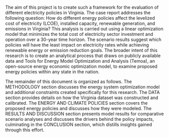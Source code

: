 The aim of this project is to create such a framework for the evaluation of different electricity policies in Virginia. The case report addresses the following question: How do different energy policies affect the levelized cost of electricity (LCOE), installed capacity, renewable generation, and emissions in Virginia? This analysis is carried out using a linear optimization model that minimizes the total cost of electricity sector investment and operation over a 30-year time horizon. The scenario results suggest which policies will have the least impact on electricity rates while achieving renewable energy or emission reduction goals. The broader intent of this research is to create an analytical process that draws on publicly available data and Tools for Energy Model Optimization and Analysis (Temoa), an open-source energy economic optimization model, to examine proposed energy policies within any state in the nation.
					
The remainder of this document is organized as follows. The METHODOLOGY section discusses the energy system optimization model and additional constraints created specifically for this research. The DATA section provides details on how the Virginia dataset was constructed and calibrated. The ENERGY AND CLIMATE POLICIES section covers the proposed energy policies and discusses how they were modeled. The RESULTS AND DISCUSSION section presents model results for comparative scenario analyses and discusses the drivers behind the policy impacts, culminating in the CONCLUSION section, which distills insights gained through this effort. 
